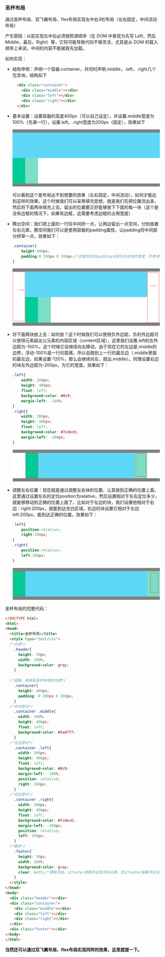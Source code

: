 ### 圣杯布局 

通过圣杯布局、双飞翼布局、flex布局实现左中右3栏布局（左右固定，中间流动布局）

产生原因：以前实现左中右必须按照源顺序（在 DOM 中表现为先写 Left，然后 Middle，最后，Right）等，它将可能导致代码不够灵活，尤其是从 DOM 的载入顺序上来说，中间的内容不能被首先加载。

如何实现：

- 结构申明：声明一个容器.container，并同时声明.middle，.left，.right几个包含块。结构如下

  ```html
    <div class="container">
      <div class="middle"></div>
      <div class="left"></div>
      <div class="right"></div>
    </div>
  ```

- 基本设置：设置容器的高度400px（可以自己设定），并设置.middle宽度为100%（充满一行），设置.left，.right宽度为200px（固定），效果如下

  ![1532572070218](https://github.com/lqcool/notes/blob/master/%E4%BB%93%E5%BA%93%E5%9B%BE%E5%BA%93/1532571045321.png)

  可以看到这个是布局达不到想要的效果（左右固定，中间流动），如何才能达到这样的效果。这个时候我们可以采用填充思想，就是我们先把位置流出来，然后将下面两块填充上去。留出的位置要正好能够放下下面的每一块（这个是没有边框的情况下，如果有边框，这需要考虑边框的占用宽度）

- 腾出空间：我们把上面的一行往中间挤一点，让两边留出一点空间，分别放置左右元素，腾空间我们可以是使用容器的padding属性，让padding将中间部分挤窄一点，效果如下：

  ```css
  .container{
      height:400px;
      padding:0 200px 0 200px;/*这里的左右padding分别为左右块的宽度（不考虑边框，这里没有边框以及其它属性，如果有，需要加上其它属性的值）*/
  }
  ```

  ![1532571637109](https://github.com/lqcool/notes/blob/master/%E4%BB%93%E5%BA%93%E5%9B%BE%E5%BA%93/1532571637109.png)

- 将下面两块放上去：如何放？这个时候我们可以使用负外边距，负的外边距可以使得元素超出父元素的内容区域（content区域），这里我们设置.left的左外边距为-100%，这个时候它会继续向左移动，由于现在它的左边是.middle的边界，浮动-100%是一行的距离，所以会跑到上一行的最左边（.middle里面的最左边，如果设置-120%，那么会继续向左，超出.middle）。同理设置右边的块左外边距为-200px，为它的宽度。效果如下：

  ```css
  .left{
      width: 200px;
      height: 400px;
      float: left;
      background-color: #0c9;
      margin-left: -100%;
  }
  .right{
      width: 200px;
      height: 400px;
      float: left;
      background-color: #7cdec6;
      margin-left: -200px;
  }
  ```

  ![1532572070218](https://github.com/lqcool/notes/blob/master/%E4%BB%93%E5%BA%93%E5%9B%BE%E5%BA%93/1532572070218.png)

- 调整左右位置：现在就是通过调整左右块的位置，让其放到正确的位置上面，这里通过设置左右的定位position为relative，然后设置相对于左右定位多少，就能够移动到正确的位置上面了。比如对于左边的块，我们设置他相对于右边：right:200px，就能到达空白区域，右边的块设置它相对于左边left:200px，能到达正确的位置。效果如下：

  ```css
  .left{
      position:relative;
      right:200px;
  }
  .right{
      position:relative;
      left:200px;
  }
  ```

  ![1532572455925](https://github.com/lqcool/notes/blob/master/%E4%BB%93%E5%BA%93%E5%9B%BE%E5%BA%93/1532572455925.png)



圣杯布局的完整代码：

```html
<!DOCTYPE html>
<html>
<head>
  <title>圣杯布局</title>
  <style type="text/css">
  /*头部*/
    .header{
      height: 50px;
      width: 100%;
      background-color: gray;
    }

  /*容器，用来装圣杯布局的东西*/
    .container{
      height: 400px;
      padding: 0 200px 0 200px;
    }
  /*中间部分*/
    .container .middle{
      width: 100%;
      height: 400px;
      float: left;
      background-color: #5ed7f7;
    }
  /*左边部分*/
    .container .left{
      width: 200px;
      height: 400px;
      float: left;
      background-color: #0c9;
      margin-left: -100%;
      position: relative;
      right: 200px;
    }
  /*右边部分*/
    .container .right{
      width: 200px;
      height: 400px;
      float: left;
      background-color: #7cdec6;
      margin-left: -200px;
      position: relative;
      left: 200px;
    }
  /*脚步*/
    .footer{
      height: 50px;
      width: 100%;
      background-color: gray;
      clear: both;/*清除浮动，让footer周围不出现浮动元素，防止footer跟着浮动元素一起浮动*/
    }
  </style>
</head>
<body>
  <div class="header"></div>
  <div class="container">
    <div class="middle"></div>
    <div class="left"></div>
    <div class="right"></div>
  </div>
  <div class="footer"></div>
</body>
</html>

```

**当然还可以通过双飞翼布局、flex布局实现同样的效果，这里就提一下。**